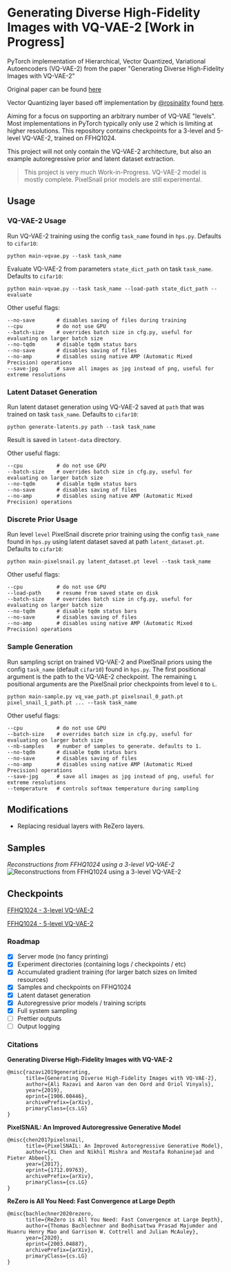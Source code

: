 # Generating Diverse High-Fidelity Images with VQ-VAE-2 [Work in Progress]
PyTorch implementation of Hierarchical, Vector Quantized, Variational Autoencoders (VQ-VAE-2) 
from the paper "Generating Diverse High-Fidelity Images with VQ-VAE-2"

Original paper can be found [here](https://arxiv.org/abs/1906.00446)

Vector Quantizing layer based off implementation by [@rosinality](https://github.com/rosinality) 
found [here](https://github.com/rosinality/vq-vae-2-pytorch).

Aiming for a focus on supporting an arbitrary number of VQ-VAE "levels". Most implementations in 
PyTorch typically only use 2 which is limiting at higher resolutions. This repository contains 
checkpoints for a 3-level and 5-level VQ-VAE-2, trained on FFHQ1024.

This project will not only contain the VQ-VAE-2 architecture, but also an example autoregressive 
prior and latent dataset extraction.

> This project is very much Work-in-Progress.
> VQ-VAE-2 model is mostly complete. PixelSnail prior models are still experimental.

## Usage
### VQ-VAE-2 Usage
Run VQ-VAE-2 training using the config `task_name` found in `hps.py`. Defaults to `cifar10`:
```
python main-vqvae.py --task task_name
```

Evaluate VQ-VAE-2 from parameters `state_dict_path` on task `task_name`. Defaults to `cifar10`:
```
python main-vqvae.py --task task_name --load-path state_dict_path --evaluate
```

Other useful flags:
```
--no-save       # disables saving of files during training
--cpu           # do not use GPU
--batch-size    # overrides batch size in cfg.py, useful for evaluating on larger batch size
--no-tqdm       # disable tqdm status bars
--no-save       # disables saving of files
--no-amp        # disables using native AMP (Automatic Mixed Precision) operations
--save-jpg      # save all images as jpg instead of png, useful for extreme resolutions
```

### Latent Dataset Generation
Run latent dataset generation using VQ-VAE-2 saved at `path` that was trained on task `task_name`. Defaults to `cifar10`:
```
python generate-latents.py path --task task_name
```
Result is saved in `latent-data` directory.

Other useful flags:
```
--cpu           # do not use GPU
--batch-size    # overrides batch size in cfg.py, useful for evaluating on larger batch size
--no-tqdm       # disable tqdm status bars
--no-save       # disables saving of files
--no-amp        # disables using native AMP (Automatic Mixed Precision) operations
```

### Discrete Prior Usage
Run level `level` PixelSnail discrete prior training using the config `task_name` found in `hps.py` using latent dataset saved at path `latent_dataset.pt`. Defaults to `cifar10`:
```
python main-pixelsnail.py latent_dataset.pt level --task task_name
```

Other useful flags:
```
--cpu           # do not use GPU
--load-path     # resume from saved state on disk
--batch-size    # overrides batch size in cfg.py, useful for evaluating on larger batch size
--no-tqdm       # disable tqdm status bars
--no-save       # disables saving of files
--no-amp        # disables using native AMP (Automatic Mixed Precision) operations
```

### Sample Generation 
Run sampling script on trained VQ-VAE-2 and PixelSnail priors using the config `task_name` (default `cifar10`) found in `hps.py`.
The first positional argument is the path to the VQ-VAE-2 checkpoint. The remaining `L` positional arguments are the PixelSnail 
prior checkpoints from level `0` to `L`.
```
python main-sample.py vq_vae_path.pt pixelsnail_0_path.pt pixel_snail_1_path.pt ... --task task_name
```

Other useful flags:
```
--cpu           # do not use GPU
--batch-size    # overrides batch size in cfg.py, useful for evaluating on larger batch size
--nb-samples    # number of samples to generate. defaults to 1.
--no-tqdm       # disable tqdm status bars
--no-save       # disables saving of files
--no-amp        # disables using native AMP (Automatic Mixed Precision) operations
--save-jpg      # save all images as jpg instead of png, useful for extreme resolutions
--temperature   # controls softmax temperature during sampling
```

## Modifications
- Replacing residual layers with ReZero layers.

## Samples
*Reconstructions from FFHQ1024 using a 3-level VQ-VAE-2*
![Reconstructions from FFHQ1024 using a 3-level VQ-VAE-2](recon-example.png)

## Checkpoints
[FFHQ1024 - 3-level VQ-VAE-2](ffhq1024-state-dict-0017.pt)

[FFHQ1024 - 5-level VQ-VAE-2](ffhq1024-large-state-dict-0010.pt)

### Roadmap
- [X] Server mode (no fancy printing)
- [X] Experiment directories (containing logs / checkpoints / etc)
- [X] Accumulated gradient training (for larger batch sizes on limited resources)
- [X] Samples and checkpoints on FFHQ1024
- [X] Latent dataset generation
- [X] Autoregressive prior models / training scripts
- [X] Full system sampling
- [ ] Prettier outputs
- [ ] Output logging

### Citations
**Generating Diverse High-Fidelity Images with VQ-VAE-2**
```
@misc{razavi2019generating,
      title={Generating Diverse High-Fidelity Images with VQ-VAE-2}, 
      author={Ali Razavi and Aaron van den Oord and Oriol Vinyals},
      year={2019},
      eprint={1906.00446},
      archivePrefix={arXiv},
      primaryClass={cs.LG}
}
```

**PixelSNAIL: An Improved Autoregressive Generative Model**
```
@misc{chen2017pixelsnail,
      title={PixelSNAIL: An Improved Autoregressive Generative Model}, 
      author={Xi Chen and Nikhil Mishra and Mostafa Rohaninejad and Pieter Abbeel},
      year={2017},
      eprint={1712.09763},
      archivePrefix={arXiv},
      primaryClass={cs.LG}
}
```

**ReZero is All You Need: Fast Convergence at Large Depth**
```
@misc{bachlechner2020rezero,
      title={ReZero is All You Need: Fast Convergence at Large Depth}, 
      author={Thomas Bachlechner and Bodhisattwa Prasad Majumder and Huanru Henry Mao and Garrison W. Cottrell and Julian McAuley},
      year={2020},
      eprint={2003.04887},
      archivePrefix={arXiv},
      primaryClass={cs.LG}
}
```
